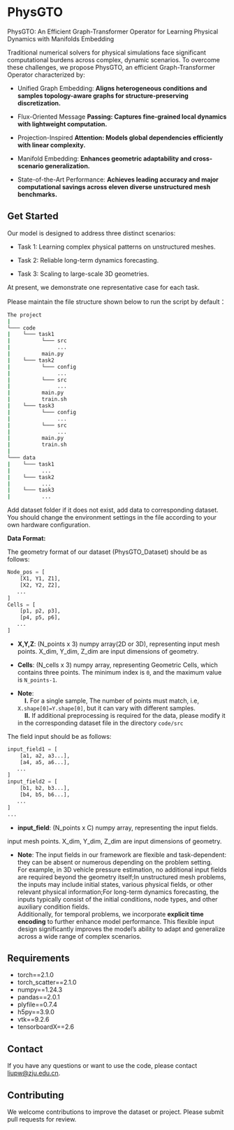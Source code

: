 # PhysGTO

PhysGTO: An Efficient Graph-Transformer Operator for Learning Physical Dynamics with Manifolds Embedding

Traditional numerical solvers for physical simulations face significant computational burdens across complex, dynamic scenarios. To overcome these challenges, we propose PhysGTO, an efficient Graph-Transformer Operator characterized by:

- Unified Graph Embedding: **Aligns heterogeneous conditions and samples topology-aware graphs for structure-preserving discretization.**

- Flux-Oriented Message **Passing: Captures fine-grained local dynamics with lightweight computation.**

- Projection-Inspired **Attention: Models global dependencies efficiently with linear complexity.**

- Manifold Embedding: **Enhances geometric adaptability and cross-scenario generalization.**

- State-of-the-Art Performance: **Achieves leading accuracy and major computational savings across eleven diverse unstructured mesh benchmarks.**


## Get Started

Our model is designed to address three distinct scenarios:

- Task 1: Learning complex physical patterns on unstructured meshes.

- Task 2: Reliable long-term dynamics forecasting.

- Task 3: Scaling to large-scale 3D geometries.

At present, we demonstrate one representative case for each task.

 Please maintain the file structure shown below to run the script by default：

```sh
The project
|
└─── code
|    └─── task1
|          └─── src
|               ...
|          main.py
|    └─── task2
|          └─── config
|               ...
|          └─── src
|               ...
|          main.py
|          train.sh
|    └─── task3
|          └─── config
|               ...
|          └─── src
|               ...
|          main.py
|          train.sh
|
└─── data
|    └─── task1
|          ...
|    └─── task2
|          ...
|    └─── task3
|          ...
```


Add dataset folder if it does not exist, add data to corresponding dataset. You should change the environment settings in the file according to your own hardware configuration.



**Data Format:**

The geometry format of our dataset (PhysGTO_Dataset) should be as follows:

```python
Node_pos = [
    [X1, Y1, Z1],
    [X2, Y2, Z2],
   ...
]
Cells = [
    [p1, p2, p3],
    [p4, p5, p6],
   ...
]
```
- **X,Y,Z**: (N_points x 3) numpy array(2D or 3D), representing input mesh points. X_dim, Y_dim, Z_dim are input dimensions of geometry.

- **Cells**: (N_cells x 3) numpy array, representing Geometric Cells, which contains three points. The minimum index is `0`, and the maximum value is `N_points-1`.

- **Note**: <br />
    **I.** For a single sample, The number of points must match, i.e, ``X.shape[0]=Y.shape[0]``, but it can vary with different samples. <br />
    **II.** If additional preprocessing is required for the data, please modify it in the corresponding dataset file in the directory `code/src`

The field input should be as follows:

```python
input_field1 = [
    [a1, a2, a3...],
    [a4, a5, a6...],
   ...
]
input_field2 = [
    [b1, b2, b3...],
    [b4, b5, b6...],
   ...
]
...
```
- **input_field**: (N_points x C) numpy array, representing the input fields. 

input mesh points. X_dim, Y_dim, Z_dim are input dimensions of geometry.

- **Note**: The input fields in our framework are flexible and task-dependent: they can be absent or numerous depending on the problem setting. <br />
For example, in 3D vehicle pressure estimation, no additional input fields are required beyond the geometry itself;In unstructured mesh problems, the inputs may include initial states, various physical fields, or other relevant physical information;For long-term dynamics forecasting, the inputs typically consist of the initial conditions, node types, and other auxiliary condition fields. <br />
Additionally, for temporal problems, we incorporate **explicit time encoding** to further enhance model performance.
This flexible input design significantly improves the model’s ability to adapt and generalize across a wide range of complex scenarios.





## Requirements

- torch==2.1.0
- torch_scatter==2.1.0
- numpy==1.24.3
- pandas==2.0.1
- plyfile==0.7.4
- h5py==3.9.0
- vtk==9.2.6
- tensorboardX==2.6


## Contact

If you have any questions or want to use the code, please contact [liupw@zju.edu.cn](mailto:liupw@zju.edu.cn).

## Contributing

We welcome contributions to improve the dataset or project. Please submit pull requests for review.

